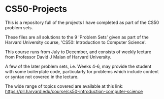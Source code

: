 # CS50-Projects
This is a repository full of the projects I have completed as part of the CS50 problem sets.

These files are all solutions to the 9 'Problem Sets' given as part of the Harvard University course, 'CS50: Introduction to Computer Science'.

This course runs from July to December, and consists of weekly lecture from Professor David J Malan of Harvard University. 

A few of the later problem sets, i.e. Weeks 4-6, may provide the student with some boilerplate code, particularly for problems which include content or syntax not covered in the lecture.

The wide range of topics covered are available at this link: https://pll.harvard.edu/course/cs50-introduction-computer-science
